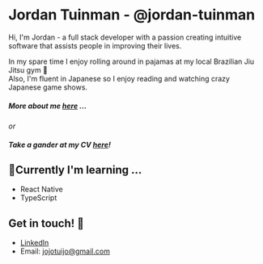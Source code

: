 # Jordan Tuinman - @jordan-tuinman
 
Hi, I'm Jordan - a full stack developer with a passion creating intuitive software that assists people in improving their lives.

In my spare time I enjoy rolling around in pajamas at my local Brazilian Jiu Jitsu gym 🥋    
Also, I'm fluent in Japanese so I enjoy reading and watching crazy Japanese game shows. 

##### More about me [here](./about-me.md) ... 
_or_ 
##### Take a gander at my CV [here](./cv.md)!

## 🌱Currently I'm learning ...
* React Native
* TypeScript

## Get in touch! 🤙

* [LinkedIn](https://www.linkedin.com/in/jordan-tuinman/)       
* Email: jojotuijo@gmail.com   
